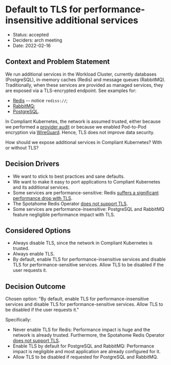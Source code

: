# Default to TLS for performance-insensitive additional services

* Status: accepted
* Deciders: arch meeting
* Date: 2022-02-16

## Context and Problem Statement

We run additional services in the Workload Cluster, currently databases (PostgreSQL), in-memory caches (Redis) and message queues (RabbitMQ).
Traditionally, when these services are provided as managed services, they are exposed via a TLS-encrypted endpoint. See examples for:

* [Redis](https://docs.microsoft.com/en-us/azure/azure-cache-for-redis/cache-nodejs-get-started#create-a-new-nodejs-app) -- notice `rediss://`;
* [RabbitMQ](https://docs.aws.amazon.com/amazon-mq/latest/developer-guide/data-protection.html#data-protection-encryption-in-transit);
* [PostgreSQL](https://docs.aws.amazon.com/AmazonRDS/latest/UserGuide/PostgreSQL.Concepts.General.SSL.html).

In Compliant Kubernetes, the network is assumed trusted, either because we performed a [provider audit](../operator-manual/provider-audit.md) or because we enabled Pod-to-Pod encryption via [WireGuard](https://elastisys.com/redundancy-across-data-centers-with-kubernetes-wireguard-and-rook/). Hence, TLS does not improve data security.

How should we expose additional services in Compliant Kubernetes? With or without TLS?

## Decision Drivers

* We want to stick to best practices and sane defaults.
* We want to make it easy to port applications to Compliant Kubernetes and its additional services.
* Some services are performance-sensitive: Redis [suffers a significant performance drop with TLS](https://dzone.com/articles/redis-tls-can-significantly-reduce-performance-a-l#:~:text=To%20summarize%20performance%3A,drop%20after%20adding%20additional%20threads).
* The Spotahome Redis Operator [does not support TLS](https://github.com/spotahome/redis-operator/issues/268).
* Some services are performance-insensitive: PostgreSQL and RabbitMQ feature negligible performance impact with TLS.

## Considered Options

* Always disable TLS, since the network in Compliant Kubernetes is trusted.
* Always enable TLS.
* By default, enable TLS for performance-insensitive services and disable TLS for performance-sensitive services. Allow TLS to be disabled if the user requests it.

## Decision Outcome

Chosen option: "By default, enable TLS for performance-insensitive services and disable TLS for performance-sensitive services. Allow TLS to be disabled if the user requests it."

Specifically:

* Never enable TLS for Redis: Performance impact is huge and the network is already trusted. Furthermore, the Spotahome Redis Operator [does not support TLS](https://github.com/spotahome/redis-operator/issues/268).
* Enable TLS by default for PostgreSQL and RabbitMQ: Performance impact is negligible and most application are already configured for it.
* Allow TLS to be disabled if requested for PostgreSQL and RabbitMQ.
